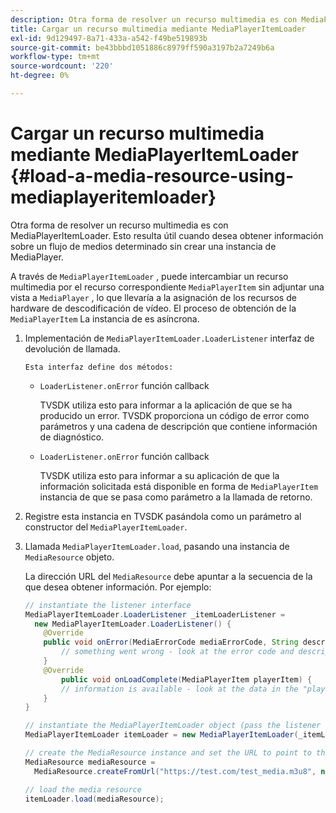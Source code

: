 ```yaml
---
description: Otra forma de resolver un recurso multimedia es con MediaPlayerItemLoader. Esto resulta útil cuando desea obtener información sobre un flujo de medios determinado sin crear una instancia de MediaPlayer.
title: Cargar un recurso multimedia mediante MediaPlayerItemLoader
exl-id: 9d129497-8a71-433a-a542-f49be519893b
source-git-commit: be43bbbd1051886c8979ff590a3197b2a7249b6a
workflow-type: tm+mt
source-wordcount: '220'
ht-degree: 0%

---
```


# Cargar un recurso multimedia mediante MediaPlayerItemLoader {#load-a-media-resource-using-mediaplayeritemloader}

Otra forma de resolver un recurso multimedia es con MediaPlayerItemLoader. Esto resulta útil cuando desea obtener información sobre un flujo de medios determinado sin crear una instancia de MediaPlayer.

A través de `MediaPlayerItemLoader` , puede intercambiar un recurso multimedia por el recurso correspondiente `MediaPlayerItem` sin adjuntar una vista a `MediaPlayer` , lo que llevaría a la asignación de los recursos de hardware de descodificación de vídeo. El proceso de obtención de la `MediaPlayerItem` La instancia de es asíncrona.

1. Implementación de `MediaPlayerItemLoader.LoaderListener` interfaz de devolución de llamada.

       Esta interfaz define dos métodos:
   
   * `LoaderListener.onError` función callback

      TVSDK utiliza esto para informar a la aplicación de que se ha producido un error. TVSDK proporciona un código de error como parámetros y una cadena de descripción que contiene información de diagnóstico.

   * `LoaderListener.onError` función callback

      TVSDK utiliza esto para informar a su aplicación de que la información solicitada está disponible en forma de `MediaPlayerItem` instancia de que se pasa como parámetro a la llamada de retorno.

1. Registre esta instancia en TVSDK pasándola como un parámetro al constructor del `MediaPlayerItemLoader`.
1. Llamada `MediaPlayerItemLoader.load`, pasando una instancia de `MediaResource` objeto.

   La dirección URL del `MediaResource` debe apuntar a la secuencia de la que desea obtener información. Por ejemplo:

   ```java
   // instantiate the listener interface 
   MediaPlayerItemLoader.LoaderListener _itemLoaderListener = 
     new MediaPlayerItemLoader.LoaderListener() { 
       @Override 
       public void onError(MediaErrorCode mediaErrorCode, String description) { 
           // something went wrong - look at the error code and description 
       } 
       @Override 
           public void onLoadComplete(MediaPlayerItem playerItem) { 
           // information is available - look at the data in the "playerItem" object 
       } 
   } 
   
   // instantiate the MediaPlayerItemLoader object (pass the listener as parameter) 
   MediaPlayerItemLoader itemLoader = new MediaPlayerItemLoader(_itemLoaderListener); 
   
   // create the MediaResource instance and set the URL to point to the actual media stream 
   MediaResource mediaResource =  
     MediaResource.createFromUrl("https://test.com/test_media.m3u8", null); 
   
   // load the media resource 
   itemLoader.load(mediaResource); 
   ```
